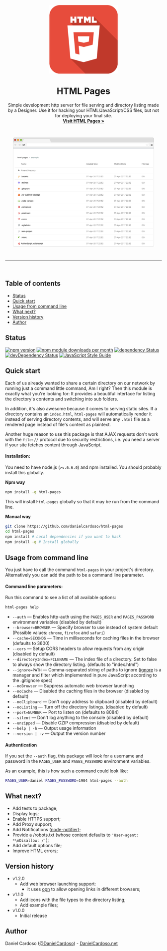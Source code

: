 <p align="center">
  <a align="center" href="https://www.npmjs.com/package/html-pages">
    <img align="center" src="https://raw.githubusercontent.com/danielcardoso/art/master/html-pages/logo-512.png" width="220">
  </a>

  <h1 align="center" style="text-align: center;">HTML Pages</h1>

  <p align="center">
    Simple development http server for file serving and directory listing made by a Designer. Use it for hacking your HTML/JavaScript/CSS files, but not for deploying your final site.
    <br>
    <a href="https://www.npmjs.com/package/html-pages"><strong>Visit HTML Pages &raquo;</strong></a>
  </p>
</p>
<br/>

<p align="center">
  <img align="center" src="https://raw.githubusercontent.com/danielcardoso/art/master/html-pages/listing.png" width="90%">
</p>
<br/>
<hr/>
<br/>


## Table of contents
- [Status](#status)
- [Quick start](#quick-start)
- [Usage from command line](#usage-from-command-line)
- [What next?](#what-next)
- [Version history](#version-history)
- [Author](#author)


## Status

[![npm version](https://img.shields.io/npm/v/html-pages.svg?style=flat-square)](https://www.npmjs.com/package/html-pages)
[![npm module downloads per month](http://img.shields.io/npm/dm/html-pages.svg?style=flat-square)](https://www.npmjs.org/package/html-pages)
[![dependency Status](https://img.shields.io/david/danielcardoso/html-pages.svg?style=flat-square)](https://david-dm.org/danielcardoso/html-pages)
[![devDependency Status](https://img.shields.io/david/dev/danielcardoso/html-pages.svg?style=flat-square)](https://david-dm.org/danielcardoso/html-pages?type=dev)
[![JavaScript Style Guide](https://img.shields.io/badge/code%20style-semistandard-brightgreen.svg?style=flat-square)](https://github.com/Flet/semistandard)


## Quick start

Each of us already wanted to share a certain directory on our network by running just a command little command, Am I right? Then this module is exactly what you're looking for: It provides a beautiful interface for listing the directory's contents and switching into sub folders.

In addition, it's also awesome because it comes to serving static sites. If a directory contains an `index.html`, `html-pages` will automatically render it instead of serving directory contents, and will serve any `.html` file as a rendered page instead of file's content as plaintext.

Another huge reason to use this package is that AJAX requests don't work with the `file://` protocol due to security restrictions, i.e. you need a server if your site fetches content through JavaScript.

#### Installation:

You need to have node.js (`>v.6.6.0`) and npm installed. You should probably install this globally.

**Npm way**
```bash
npm install -g html-pages
```

This will install `html-pages` globally so that it may be run from the command line.

**Manual way**
```bash
git clone https://github.com/danielcardoso/html-pages
cd html-pages
npm install # Local dependencies if you want to hack
npm install -g # Install globally
```


## Usage from command line

You just have to call the command `html-pages` in your project's directory. Alternatively you can add the path to be a command line parameter.

#### Command line parameters:

Run this command to see a list of all available options:

```bash
html-pages help
```

* `--auth` —                   Enables http-auth using the `PAGES_USER` and `PAGES_PASSWORD` environment variables (disabled by default)
* `--browser=BROWSER` —        Specify browser to use instead of system default (Possible values: `chrome`, `firefox` and `safari`)
* `--cache=SECONDS` —          Time in milliseconds for caching files in the browser (defaults to 3600)
* `--cors` —                   Setup CORS headers to allow requests from any origin (disabled by default)
* `--directoryIndex=FILENAME` — The index file of a directory. Set to false to always show the directory listing. (defaults to "index.html")
* `--ignore=PATH` —            Comma-separated string of paths to ignore ([ignore](https://github.com/es128/anymatch) is a manager and filter which implemented in pure JavaScript according to the .gitignore spec)
* `--noBrowser` —              Suppress automatic web browser launching
* `--noCache` —                Disabled the caching files in the browser (disabled by default)
* `--noClipboard` —            Don't copy address to clipboard (disabled by default)
* `--noListing` —              Turn off the directory listings. (disabled by default)
* `--port=NUMBER` —            Port to listen on (defaults to 8084)
* `--silent` —                 Don't log anything to the console (disabled by default)
* `--unzipped` —               Disable GZIP compression (disabled by default)
* `--help | -h` —              Output usage information
* `--version | -v` —           Output the version number


#### Authentication

If you set the `--auth` flag, this package will look for a username and password in the `PAGES_USER` and `PAGES_PASSWORD` environment variables.

As an example, this is how such a command could look like:

```bash
PAGES_USER=daniel PAGES_PASSWORD=1904 html-pages --auth
```


## What next?

* Add tests to package;
* Display logs;
* Enable HTTPS support;
* Add Proxy support;
* Add Notifications ([node-notifier](https://www.npmjs.com/package/node-notifier));
* Provide a /robots.txt (whose content defaults to `'User-agent: *\nDisallow: /'`);
* Add default options file;
* Improve HTML errors;


## Version history

* v1.2.0
  - Add web browser launching support:
    - it uses [opn](https://www.npmjs.com/package/opn) to allow opening links in different browsers;
* v1.1.0
  - Add icons with the file types to the directory listing;
  - Add example files;
* v1.0.0
  - Initial release


## Author

Daniel Cardoso ([@DanielCardoso](https://twitter.com/DanielCardoso)) - [DanielCardoso.net](http://www.danielcardoso.net)
